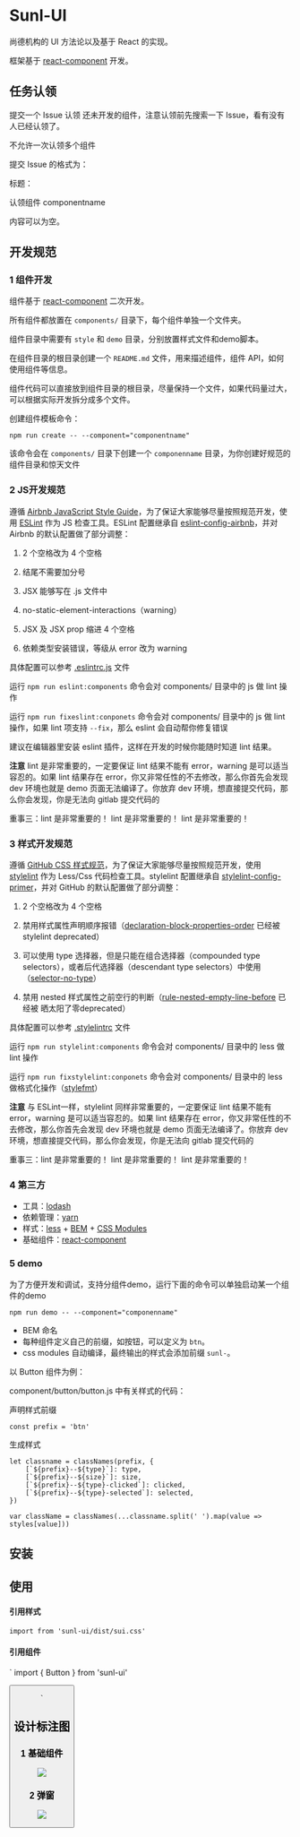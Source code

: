 # Sunl-UI

尚德机构的 UI 方法论以及基于 React 的实现。

框架基于 [react-component](https://github.com/react-component) 开发。


## 任务认领

提交一个 Issue 认领 还未开发的组件，注意认领前先搜索一下 Issue，看有没有人已经认领了。

不允许一次认领多个组件

提交 Issue 的格式为：

标题：

认领组件 componentname

内容可以为空。

## 开发规范

### 1 组件开发

组件基于 [react-component](https://github.com/react-component) 二次开发。

所有组件都放置在 `components/` 目录下，每个组件单独一个文件夹。

组件目录中需要有 `style` 和 `demo` 目录，分别放置样式文件和demo脚本。

在组件目录的根目录创建一个 `README.md` 文件，用来描述组件，组件 API，如何使用组件等信息。

组件代码可以直接放到组件目录的根目录，尽量保持一个文件，如果代码量过大，可以根据实际开发拆分成多个文件。

创建组件模板命令：

`npm run create -- --component="componentname"`

该命令会在 `components/` 目录下创建一个 `componenname` 目录，为你创建好规范的组件目录和惊天文件

### 2 JS开发规范

遵循 [Airbnb JavaScript Style Guide](https://github.com/airbnb/javascript/tree/master/react)，为了保证大家能够尽量按照规范开发，使用 [ESLint](https://github.com/eslint/eslint) 作为 JS 检查工具。ESLint 配置继承自 [eslint-config-airbnb](https://www.npmjs.com/package/eslint-config-airbnb)，并对 Airbnb 的默认配置做了部分调整：

1) 2 个空格改为 4 个空格

2) 结尾不需要加分号

3) JSX 能够写在 .js 文件中

4) no-static-element-interactions（warning）

5) JSX 及 JSX prop 缩进 4 个空格

6) 依赖类型安装错误，等级从 error 改为 warning

具体配置可以参考 [.eslintrc.js](http://172.16.117.224/fe/sunl-ui/blob/master/.eslintrc.js) 文件

运行 `npm run eslint:components` 命令会对 components/ 目录中的 js 做 lint 操作

运行 `npm run fixeslint:conponets` 命令会对 components/ 目录中的 js 做 lint 操作，如果 lint 项支持 `--fix`，那么 eslint 会自动帮你修复错误

建议在编辑器里安装 eslint 插件，这样在开发的时候你能随时知道 lint 结果。

**注意** lint 是非常重要的，一定要保证 lint 结果不能有 error，warning 是可以适当容忍的。如果 lint 结果存在 error，你又非常任性的不去修改，那么你首先会发现 dev 环境也就是 demo 页面无法编译了。你放弃 dev 环境，想直接提交代码，那么你会发现，你是无法向 gitlab 提交代码的

重事三：lint 是非常重要的！ lint 是非常重要的！ lint 是非常重要的！

### 3 样式开发规范

遵循 [GitHub CSS 样式规范](https://github.com/primer/stylelint-config-primer)，为了保证大家能够尽量按照规范开发，使用 [stylelint](https://stylelint.io/) 作为 Less/Css 代码检查工具。stylelint 配置继承自 [stylelint-config-primer](https://github.com/primer/stylelint-config-primer)，并对 GitHub 的默认配置做了部分调整：

1) 2 个空格改为 4 个空格

2) 禁用样式属性声明顺序报错（[declaration-block-properties-order](https://stylelint.io/user-guide/rules/declaration-block-properties-order/) 已经被 stylelint deprecated）

3) 可以使用 type 选择器，但是只能在组合选择器（compounded type selectors），或者后代选择器（descendant type selectors）中使用（[selector-no-type](https://stylelint.io/user-guide/rules/selector-no-type/)）

4) 禁用 nested 样式属性之前空行的判断（[rule-nested-empty-line-before](https://stylelint.io/user-guide/rules/rule-nested-empty-line-before/) 已经被 晒太阳了零deprecated） 

具体配置可以参考 [.stylelintrc](http://172.16.117.224/fe/sunl-ui/blob/master/.stylelintrcs) 文件

运行 `npm run stylelint:components` 命令会对 components/ 目录中的 less 做 lint 操作

运行 `npm run fixstylelint:conponets` 命令会对 components/ 目录中的 less 做格式化操作（[stylefmt](https://github.com/morishitter/stylefmt)）

**注意** 与 ESLint一样，stylelint 同样非常重要的，一定要保证 lint 结果不能有 error，warning 是可以适当容忍的。如果 lint 结果存在 error，你又非常任性的不去修改，那么你首先会发现 dev 环境也就是 demo 页面无法编译了。你放弃 dev 环境，想直接提交代码，那么你会发现，你是无法向 gitlab 提交代码的

重事三：lint 是非常重要的！ lint 是非常重要的！ lint 是非常重要的！

### 4 第三方

* 工具：[lodash](https://lodash.com/)
* 依赖管理：[yarn](https://yarnpkg.com)
* 样式：[less](http://lesscss.org/) + [BEM](https://en.bem.info/methodology/css/) + [CSS Modules](https://github.com/css-modules/css-modules)
* 基础组件：[react-component](https://github.com/react-component)

### 5 demo

为了方便开发和调试，支持分组件demo，运行下面的命令可以单独启动某一个组件的demo

`npm run demo -- --component="componenname"`



* BEM 命名
* 每种组件定义自己的前缀，如按钮，可以定义为 `btn`。
* css modules 自动编译，最终输出的样式会添加前缀 `sunl-`。

以 Button 组件为例：

component/button/button.js 中有关样式的代码：

声明样式前缀

`const prefix = 'btn'`

生成样式

```
let classname = classNames(prefix, {
	[`${prefix}--${type}`]: type,
	[`${prefix}--${size}`]: size,
	[`${prefix}--${type}-clicked`]: clicked,
	[`${prefix}--${type}-selected`]: selected,
})
        
var className = classNames(...classname.split(' ').map(value => styles[value]))

```

## 安装

## 使用

#### 引用样式

`import from 'sunl-ui/dist/sui.css'`

#### 引用组件

`
import { Button } from 'sunl-ui'

<Button type="important" text="重要按钮" size="big" />

`
## 设计标注图

### 1 基础组件

![](https://ww3.sinaimg.cn/large/006tNc79ly1ffqmjpaezmj316h352aqs.jpg)

### 2 弹窗

![](https://ww2.sinaimg.cn/large/006tNc79ly1ffdz5vwsv5j31f11hptit.jpg)





